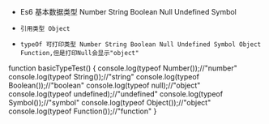 
 * Es6 基本数据类型 Number String Boolean Null Undefined Symbol
 *     引用类型 Object
 *     typeOf 可打印类型 Number String Boolean Null Undefined Symbol Object Function,但是打印Null会显示"object"
function basicTypeTest() {
    console.log(typeof Number());//"number"
    console.log(typeof String());//"string"
    console.log(typeof Boolean());//"boolean"
    console.log(typeof null);//"object"
    console.log(typeof undefined);//"undefined"
    console.log(typeof Symbol());//"symbol"
    console.log(typeof Object());//"object"
    console.log(typeof Function());//"function"
}
